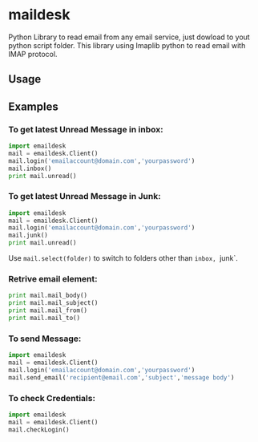 # maildesk

Python Library to read email from any email service, just dowload to yout python script folder. 
This library using Imaplib python to read email with IMAP protocol.

## Usage
 
## Examples

### To get latest Unread Message in inbox:

```py
import emaildesk
mail = emaildesk.Client()
mail.login('emailaccount@domain.com','yourpassword')
mail.inbox()
print mail.unread()
```

### To get latest Unread Message in Junk:

```py
import emaildesk
mail = emaildesk.Client()
mail.login('emailaccount@domain.com','yourpassword')
mail.junk()
print mail.unread()
```

Use `mail.select(folder)` to switch to folders other than `inbox, `junk`.

### Retrive email element:

```py
print mail.mail_body()
print mail.mail_subject()
print mail.mail_from()
print mail.mail_to()
```

### To send Message:

```py
import emaildesk
mail = emaildesk.Client()
mail.login('emailaccount@domain.com','yourpassword')
mail.send_email('recipient@email.com','subject','message body')
```

### To check Credentials:

```py
import emaildesk
mail = emaildesk.Client()
mail.checkLogin()
```